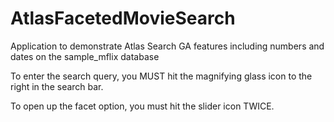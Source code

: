 # AtlasFacetedMovieSearch
Application to demonstrate Atlas Search GA features including numbers and dates on the sample_mflix database

To enter the search query, you MUST hit the magnifying glass icon to the right in the search bar.

To open up the facet option, you must hit the slider icon TWICE.


